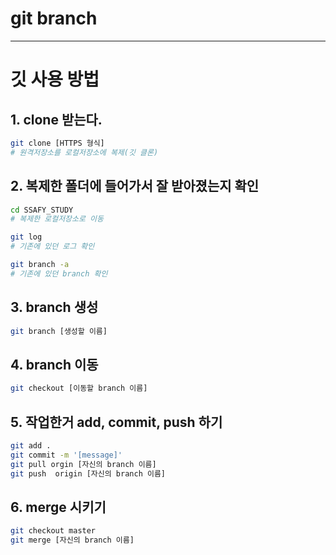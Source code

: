 # git branch

---

# 깃 사용 방법

## 1. clone 받는다.
```bash
git clone [HTTPS 형식]
# 원격저장소를 로컬저장소에 복제(깃 클론)
```

## 2. 복제한 폴더에 들어가서 잘 받아졌는지 확인

```bash
cd SSAFY_STUDY
# 복제한 로컬저장소로 이동

git log
# 기존에 있던 로그 확인

git branch -a
# 기존에 있던 branch 확인
```

## 3. branch 생성

```bash
git branch [생성할 이름]
```

## 4. branch 이동

```bash
git checkout [이동할 branch 이름]
```

## 5. 작업한거 add, commit, push 하기

```bash
git add .
git commit -m '[message]'
git pull orgin [자신의 branch 이름]
git push  origin [자신의 branch 이름]
```

## 6. merge 시키기

```bash
git checkout master
git merge [자신의 branch 이름]
```


